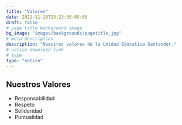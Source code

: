 ```yaml
---
title: "Valores"
date: 2022-11-16T23:23:30-05:00
draft: false
# page title background image
bg_image: "images/backgrounds/pagetitle.jpg"
# meta description
description: "Nuestros valores de la Unidad Educativa Santander."
# notice download link
# type
type: "notice"
---
```


## Nuestros Valores

- Responsabilidad
- Respeto
- Solidaridad
- Puntualidad
